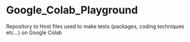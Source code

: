 # Google_Colab_Playground
Repository to Host files used to make tests (packages, coding techniques etc...) on Google Colab
